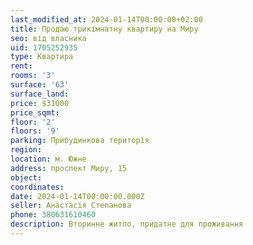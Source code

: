 ```yaml
---
last_modified_at: 2024-01-14T00:00:00+02:00
title: Продаю трикімнатну квартиру на Миру
seo: від власника
uid: 1705252935
type: Квартира
rent:
rooms: '3'
surface: '63'
surface_land:
price: $31000
price_sqmt:
floor: '2'
floors: '9'
parking: Прибудинкова територія
region:
location: м. Южне
address: проспект Миру, 15
object:
coordinates:
date: 2024-01-14T00:00:00.000Z
seller: Анастасія Степанова
phone: 380631610460
description: Вторинне житло, придатне для проживання
---
```

